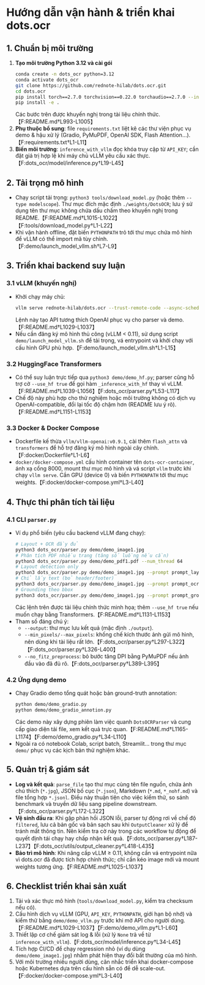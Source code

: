 # Hướng dẫn vận hành & triển khai dots.ocr

## 1. Chuẩn bị môi trường
1. **Tạo môi trường Python 3.12 và cài gói**
   ```bash
   conda create -n dots_ocr python=3.12
   conda activate dots_ocr
   git clone https://github.com/rednote-hilab/dots.ocr.git
   cd dots.ocr
   pip install torch==2.7.0 torchvision==0.22.0 torchaudio==2.7.0 --index-url https://download.pytorch.org/whl/cu128
   pip install -e .
   ```
   Các bước trên được khuyến nghị trong tài liệu chính thức.【F:README.md†L993-L1005】
2. **Phụ thuộc bổ sung**: file `requirements.txt` liệt kê các thư viện phục vụ demo & hậu xử lý (Gradio, PyMuPDF, OpenAI SDK, Flash Attention…).【F:requirements.txt†L1-L11】
3. **Biến môi trường**: `inference_with_vllm` đọc khóa truy cập từ `API_KEY`; cần đặt giá trị hợp lệ khi máy chủ vLLM yêu cầu xác thực.【F:dots_ocr/model/inference.py†L19-L45】

## 2. Tải trọng mô hình
- Chạy script tải trọng: `python3 tools/download_model.py` (hoặc thêm `--type modelscope`). Thư mục đích mặc định `./weights/DotsOCR`; lưu ý sử dụng tên thư mục không chứa dấu chấm theo khuyến nghị trong README.【F:README.md†L1015-L1022】【F:tools/download_model.py†L1-L22】
- Khi vận hành offline, đặt biến `PYTHONPATH` trỏ tới thư mục chứa mô hình để vLLM có thể import mã tùy chỉnh.【F:demo/launch_model_vllm.sh†L7-L9】

## 3. Triển khai backend suy luận
### 3.1 vLLM (khuyến nghị)
- Khởi chạy máy chủ:
  ```bash
  vllm serve rednote-hilab/dots.ocr --trust-remote-code --async-scheduling --gpu-memory-utilization 0.95
  ```
  Lệnh này tạo API tương thích OpenAI phục vụ cho parser và demo.【F:README.md†L1029-L1037】
- Nếu cần đăng ký mô hình thủ công (vLLM < 0.11), sử dụng script `demo/launch_model_vllm.sh` để tải trọng, vá entrypoint và khởi chạy với cấu hình GPU phù hợp.【F:demo/launch_model_vllm.sh†L1-L15】

### 3.2 HuggingFace Transformers
- Có thể suy luận trực tiếp qua `python3 demo/demo_hf.py`; parser cũng hỗ trợ cờ `--use_hf true` để gọi hàm `_inference_with_hf` thay vì vLLM.【F:README.md†L1039-L1056】【F:dots_ocr/parser.py†L53-L117】
- Chế độ này phù hợp cho thử nghiệm hoặc môi trường không có dịch vụ OpenAI-compatible, đổi lại tốc độ chậm hơn (README lưu ý rõ).【F:README.md†L1151-L1153】

### 3.3 Docker & Docker Compose
- Dockerfile kế thừa `vllm/vllm-openai:v0.9.1`, cài thêm `flash_attn` và `transformers` để hỗ trợ đăng ký mô hình ngoài cây chính.【F:docker/Dockerfile†L1-L6】
- `docker/docker-compose.yml` cấu hình container tên `dots-ocr-container`, ánh xạ cổng 8000, mount thư mục mô hình và vá script `vllm` trước khi chạy `vllm serve`. Cần GPU (device 0) và biến `PYTHONPATH` tới thư mục weights.【F:docker/docker-compose.yml†L3-L40】

## 4. Thực thi phân tích tài liệu
### 4.1 CLI `parser.py`
- Ví dụ phổ biến (yêu cầu backend vLLM đang chạy):
  ```bash
  # Layout + OCR đầy đủ
  python3 dots_ocr/parser.py demo/demo_image1.jpg
  # Phân tích PDF nhiều trang (tăng số luồng nếu cần)
  python3 dots_ocr/parser.py demo/demo_pdf1.pdf --num_thread 64
  # Layout detection only
  python3 dots_ocr/parser.py demo/demo_image1.jpg --prompt prompt_layout_only_en
  # Chỉ lấy text (bỏ header/footer)
  python3 dots_ocr/parser.py demo/demo_image1.jpg --prompt prompt_ocr
  # Grounding theo bbox
  python3 dots_ocr/parser.py demo/demo_image1.jpg --prompt prompt_grounding_ocr --bbox 163 241 1536 705
  ```
  Các lệnh trên được tài liệu chính thức minh họa; thêm `--use_hf true` nếu muốn chạy bằng Transformers.【F:README.md†L1131-L1153】
- Tham số đáng chú ý:
  - `--output`: thư mục lưu kết quả (mặc định `./output`).
  - `--min_pixels/--max_pixels`: khống chế kích thước ảnh gửi mô hình, nên dùng khi tài liệu rất lớn.【F:dots_ocr/parser.py†L297-L322】【F:dots_ocr/parser.py†L326-L400】
  - `--no_fitz_preprocess`: bỏ bước tăng DPI bằng PyMuPDF nếu ảnh đầu vào đã đủ rõ.【F:dots_ocr/parser.py†L389-L395】

### 4.2 Ứng dụng demo
- Chạy Gradio demo tổng quát hoặc bản ground-truth annotation:
  ```bash
  python demo/demo_gradio.py
  python demo/demo_gradio_annotion.py
  ```
  Các demo này xây dựng phiên làm việc quanh `DotsOCRParser` và cung cấp giao diện tải file, xem kết quả trực quan.【F:README.md†L1165-L1174】【F:demo/demo_gradio.py†L34-L110】
- Ngoài ra có notebook Colab, script batch, Streamlit… trong thư mục `demo/` phục vụ các kịch bản thử nghiệm khác.

## 5. Quản trị & giám sát
- **Log và kết quả**: `parse_file` tạo thư mục cùng tên file nguồn, chứa ảnh chú thích (`*.jpg`), JSON bố cục (`*.json`), Markdown (`*.md`, `*_nohf.md`) và file tổng hợp `*.jsonl`. Điều này thuận tiện cho việc kiểm thử, so sánh benchmark và truyền dữ liệu sang pipeline downstream.【F:dots_ocr/parser.py†L172-L322】
- **Vệ sinh đầu ra**: Khi gặp phản hồi JSON lỗi, parser tự động rơi về chế độ `filtered`, lưu cả bản gốc và bản sạch sau khi `OutputCleaner` xử lý để tránh mất thông tin. Nên kiểm tra cờ này trong các workflow tự động để quyết định tái chạy hay chấp nhận kết quả.【F:dots_ocr/parser.py†L187-L237】【F:dots_ocr/utils/output_cleaner.py†L418-L435】
- **Bảo trì mô hình**: Khi nâng cấp vLLM ≥ 0.11, không cần vá entrypoint nữa vì dots.ocr đã được tích hợp chính thức; chỉ cần kéo image mới và mount weights tương ứng.【F:README.md†L1025-L1037】

## 6. Checklist triển khai sản xuất
1. Tải và xác thực mô hình (`tools/download_model.py`, kiểm tra checksum nếu có).
2. Cấu hình dịch vụ vLLM (GPU, `API_KEY`, `PYTHONPATH`, giới hạn bộ nhớ) và kiểm thử bằng `demo/demo_vllm.py` trước khi mở API cho người dùng.【F:README.md†L1029-L1037】【F:demo/demo_vllm.py†L1-L60】
3. Thiết lập cơ chế giám sát log & lỗi (xử lý `None` trả về từ `inference_with_vllm`).【F:dots_ocr/model/inference.py†L34-L45】
4. Tích hợp CI/CD để chạy regression nhỏ (ví dụ dùng `demo/demo_image1.jpg`) nhằm phát hiện thay đổi bất thường của mô hình.
5. Với môi trường nhiều người dùng, cân nhắc triển khai docker-compose hoặc Kubernetes dựa trên cấu hình sẵn có để dễ scale-out.【F:docker/docker-compose.yml†L3-L40】
